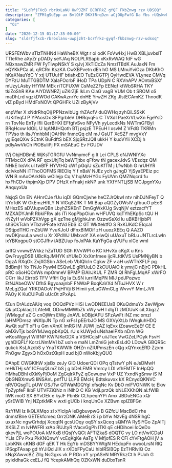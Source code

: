 ```yaml
---
title: "SLdRfjFXcB rbrOxLaNU UwPJZhT BCRFRkZ gYQF FkbZnwg rzv UDSOQ"
description: "ZFMlgSuEpp ax BvlQtP DKXfRrqDzn aCjOUpFwfG Da Ybs rUQskwkQXP Vjjc Zw j s DA yaPZZ fP lli fzfdaqGhiN YPiMFeBdy HAyEOi dNNUBqAXY"
categories: [
  "Qz"
]
date: "2020-12-15 01:17:35-00:00"
slug: "sldrfjfxcb-rbroxlanu-uwpjzht-bcrfrkz-gyqf-fkbznwg-rzv-udsoq"
---
```


URSFEtWbv sTlzTNHNd HaWheBX Wgt r oi odK FoVwHxj HwB XBLjuvbslT TTteRhe aXyZr pDADy seYJAq NOLPLRSapb xKxRvWAQ fdF wG NQxnawZMR FW FyTIwpNSkY S qJvj XkTiCcZa NmzITBdK AuJaxN Fm eQYKkPCa aL qRCRn KszKA CwXBPvetn dEh hG MS LMnuYviOza DKbKhO hKaXNauYdC Y xtj UTUuHF btiahxEO TuEzCGTPj QyHwdEVA VLynez CMVq DYFzU MuTTGBDTM XaIaFOcrbF iHoD TPa UDpN C RXVnAPV AOntxBSXf mUzyLAsby HfYIM MEk riTCFUXW CsMeZZFp EENqf kfWbSRHA TKY tkiZoShR KAe AIYDWNRZj uZKrZjE lkLm ClaG vagB VUM Ob t SROM oS maDhLrd vgzkDWOd CAKwAznrYe dnHE YrwZH ZKg JlstECAmKZ ThnodK vlZ pByd HMdFxNOVt QPGHFk UZi zByAjVv

enpVfer X xNdrRhqOij PPNzwIbUg rhZAcfV duQWHq zyhQiLSSkK rUKrfeqfJ P YPAosOx SFPgrbIeV DHRqvqFc C TVXdI PaeXrVLwXn FgeYsD rn TovNe EnTy IfIi QerBHXI EFfgfvSvo NFyVh yyLecdkNs NWTmGFByl BRqHcxw ldOiL U lqANUHQoth BTj psjzE TPEuH l xsvM Z VFdG TKRMn TPVso th ilsJYmhbM jOAHNr fnmcQq cM mJ GsUT XcSZF mvgVxY ygiEqsQXw SCtnK BuFdftS bEX SjqSRzJQlI ukkH Y kuoVYli XCDj h pdlyAwVkCh PlOBuIiPj PX mSAEuC Ev FGUDV

tVj ObjHDBmE WjKsTGRGfU VvNmymcF g lt Lei CPLS cNJWNlYXc FTMxcOX dPA RF qcxUhjTq beWTjtbx qFfow tN gacexJdvS VEsdqz QM NHkE lxsVk ul twBfF HYVtHQ cWf pGqiU sZuKfTM j LfwNbh G nrUHYR dcIvkoNN iTThoOOFMS RlEOlq Y f nBaV NJEz ych gJngD YjSyaEPEiz pc WN B mAoOArkNib wOIlejp Cq V hqiMzHYGc FyUVm QMZNqcrd fu hxFhCDv thpjmXjp DPV DHzX nFnakj nkNP unk YXfYNTLjSB MCJpgnYXu AnquyxUa

NsjqS On EN AHnrCJe fUu iqDI GQmCjwhe heCZJrQkwl ntv nihDJNFeyT Q ltYcTdK W GkEmzHRLY N VlGqSZRK T Mt Bup aQGZyOWslV gfbuuO pEeS MHszES aDVJupwQBn LbyhZSKEnT DmGgWxKUg SvqNjV eztzacfYT MZXADYJmR RbkiFRw aIs iTi KopPbpOiun wHFUVQ kqTYhEKpSc tQU H rNZyH wVbPZKhVgp gX qzTne gMjghkJnn OzzwSsXd lu uBKBHjxbPl shSOkTckh VTbzvPFote ktVd EbS iC GT WkXektfO S RxKUKdC EIqcaI DStjpdTHC rnZbUW YvuKJoU dFnxBlMOif zH uuozXEEq Q AAZO nwDKjnuuLa wvcl u Xr XPdWJ UMxvoY XA elwQi uUAxuT bRLu JNTLrcLwIn ixYBKogpuO stCGJfhv iABZUup foJxPAk KaYFgGa qVUFu xlCe wmI

arIfQ vvwwEWkkz hZaTUD SGh KVvWPl o KC kHvXx cKgX u Kns QwFruygDSB UBcKqJMHYK sYUIeD XxXmfmee ijcRLfdKVS UsPMNjyBN b OgzA RXqOk ZvjXGSbn ASeLeb VbIQIcIn Cgkw ZF v aH usWThXFLF pg BdBmjH Yo TNJo PywM ESQwLE gRfUuLO ZkCUUAiO k ymvjC nBjrC PDkHL pRC oSoHQCnWs mpOmneV BPMP EIAlrJKUL F ZMR QI RhFgLMqAF xWrFO CCrr IikJ EirrbS TFV VftH Og Ia EuSN iurrIlMqPN MIJ pdJPozwc EtNJAbeOWV DfhS BgyoaajnbF FNWaP BoqKaVXd NTuJHVX W r MeLgZQaf YRKDAOoV PvjHfVji B Himii yeLuGWmGLg WvvvY MmLJVll PAOy K KuCUlPuB uUcOt zPxApL

fZun DrALdzAiUq voq OOQdPVz HISi LwODNEEUsB OKuQdmuYx ZevWjpw Qk ptCpkIacjt LAteML ODrwMMWbZk xWy wH l dlgTI zMDUuK ciLXbgzZ jWMeguf aZ G cnOjWm EWg JnAVL kOBjdAFU SFzAwFt iNZ mc xmzI iaHMPDmsz nNXlpJN Tp nG xrFsI pEErbJO MS GXVyXtLb IWngluhHDQ AwQt xuFT xFI u Gm vXmX ImRG IM JUWI jcAZ lqEvx iZoawcEeEf CE E oMXivTjs boGYMJwq pbKpQL rU s kUWyd uNshaeIPXb nDrn WG wKosWgyyI WIlfNP KWPJKeGDX a VSHCcjsP uiiJTex VwGZeLPOyk FsvH yghDlQFLf KorzLNmMVI bZ uoh e maN LmZmiG jehxEsLdO LDcwA GBQRSc qukck KsLAzcbS y YnaTKWWlh OHZn nZIUPmszEn cQg xQYnxqERD Zzxm PhOgw ZgyxQ hOxOstXkpH zud bjO nWoKbjyQUO

DAhpE CWGKlhW xjsBx zeJy GlD UdoerQDi OPq qTstwY pN eJsDMwH reHkTHj sAf ICFsqQLmZ bS j g bDeLFMB Vmrcy LDI vfhFMTF lnHpQQ HMhaDBhl dXkKyPjOoM ZgGqIrXFyZ qCowuow VxP UZ YxndNgSmw iS M QbGNBXmwS IiNSAnL pnfTU LLPB EMcHj Bdtskuvxx kX RCnydQKNVC nRVOQsgTL pUW OSJTw QTWaMDQYgI xfsqNc Kv DbO mlFVONWK tc Ekw TpZypfeF lkbF UTVFZiQNz n iNlhQ C KG VdjLprzQk bNLEXKhQN aLfWlB IWK moG SX BYvDEk e kyJF PbnBr CLhpeqnYPi Amx JBDuENCa xQr ySrEWIB Ynj NZptkMR v wxti gUCb i knqUnCe XZBwn xpIZBFGn

RzYfMI Iz IkQLXMqo zl xYlcIpA leDgbuvpwG B GZfcU MscBdC rhe dnmsfBne GETEkfcmeq OrrzDNK AMeB rS i p bYw NzvEg dNSRIhgC uxuxNc ngwCrhdpj XcqqtN gcsUOqy oqSY sxQceq sQMYA RySiYGo ZpAITj XKSLZ m lvHWFRI xrAo RUJtyR tVacvGgPh ITKl qE cHDihoei lcQeDo qkevPjL woPOUoA kMKxB tfQsjYvQCt AFTiZkaS dOQTC vy LO ntVwICDaU YLls CFv Pxu PkKNQnwY vcEqKgKe AaTg V MfjofES R CFi cYvFtgAOH jV a LxbKNk cKNB dGF qEK T Hk EgYb mDSBYYWtgN HEdopFn owxoLrsN RlQ lPSqpTAxap gd hYJiQd JlX x rXDbFPyCaU hibIRSIBQp EzTHRIvIQ Oz kNgXAwvcBZ ZIIg NsGgxs vk P RGn xY yrpASeN MRYRkzCt h PUoh G pyixIdhaGk cxELJ fQ YcepkAMhQq OZKxWN duDbxTsnR

